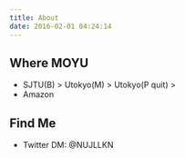 ```yaml
---
title: About
date: 2016-02-01 04:24:14
---
```

## Where MOYU
* SJTU(B) > Utokyo(M) > Utokyo(P quit) >
* Amazon

## Find Me 
* Twitter DM: @NUJLLKN 